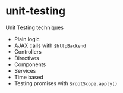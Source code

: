 # unit-testing
Unit Testing techniques

- Plain logic
- AJAX calls with `$httpBackend`
- Controllers
- Directives
- Components
- Services
- Time based
- Testing promises with `$rootScope.apply()`
